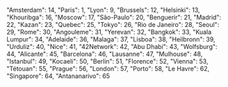 "Amsterdam": 14,
"Paris": 1,
"Lyon": 9,
"Brussels": 12,
"Helsinki": 13,
"Khouribga": 16,
"Moscow": 17,
"São-Paulo": 20,
"Benguerir": 21,
"Madrid": 22,
"Kazan": 23,
"Quebec": 25,
"Tokyo": 26,
"Rio de Janeiro": 28,
"Seoul": 29,
"Rome": 30,
"Angouleme": 31,
"Yerevan": 32,
"Bangkok": 33,
"Kuala Lumpur": 34,
"Adelaide": 36,
"Malaga": 37,
"Lisboa": 38,
"Heilbronn": 39,
"Urduliz": 40,
"Nice": 41,
"42Network": 42,
"Abu Dhabi": 43,
"Wolfsburg": 44,
"Alicante": 45,
"Barcelona": 46,
"Lausanne": 47,
"Mulhouse": 48,
"Istanbul": 49,
"Kocaeli": 50,
"Berlin": 51,
"Florence": 52,
"Vienna": 53,
"Tétouan": 55,
"Prague": 56,
"London": 57,
"Porto": 58,
"Le Havre": 62,
"Singapore": 64,
"Antananarivo": 65
